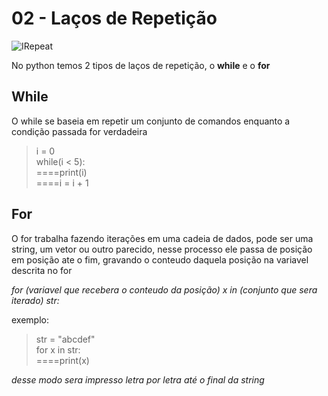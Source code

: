 # 02 - Laços de Repetição

![IRepeat](https://miro.medium.com/max/4096/1*AxbuuyS_lsMXl8_GTSRl9g.png)

No python temos 2 tipos de laços de repetição, o **while** e o **for**

## While

O while se baseia em repetir um conjunto de comandos enquanto a condição passada for verdadeira

>i = 0  
>while(i < 5):  
>====print(i)  
>====i = i + 1  

## For

O for trabalha fazendo iterações em uma cadeia de dados, pode ser uma string, um vetor ou outro parecido, nesse processo ele passa de posição em posição ate o fim, gravando o conteudo daquela posição na variavel descrita no for

*for (variavel que recebera o conteudo da posição) x in (conjunto que sera iterado) str:*

exemplo:

>str = "abcdef"  
>for x in str:  
>====print(x)  

*desse modo sera impresso letra por letra até o final da string*
